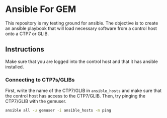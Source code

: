 # Ansible For GEM

This repository is my testing ground for ansible. The objective is to create an ansible playbook that will load necessary software from a control host onto a CTP7 or GLIB.

## Instructions

Make sure that you are logged into the control host and that it has ansible installed.

### Connecting to CTP7s/GLIBs

First, write the name of the CTP7/GLIB in `ansible_hosts` and make sure that the control host has access to the CTP7/GLIB. Then, try pinging the CTP7/GLIB with the gemuser.

```bash
ansible all -u gemuser -i ansible_hosts -m ping
```


